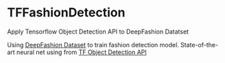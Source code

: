 # TFFashionDetection
Apply Tensorflow Object Detection API to DeepFashion Datatset

Using <a href="http://mmlab.ie.cuhk.edu.hk/projects/DeepFashion.html">DeepFashion Dataset</a> to train fashion detection model. State-of-the-art neural net using from <a href="https://github.com/tensorflow/models/tree/master/research/object_detection">TF Object Detection API</a>
